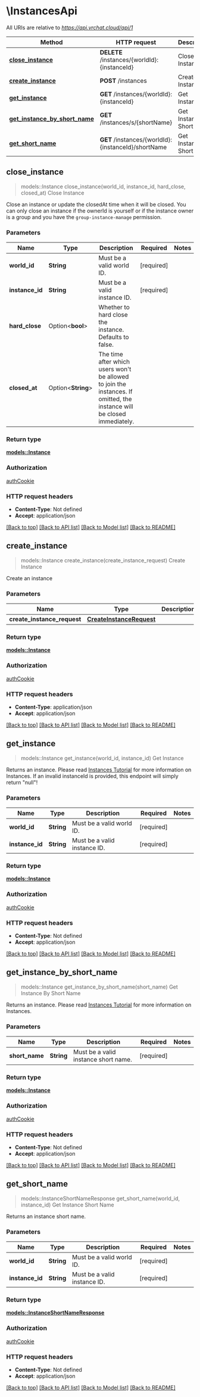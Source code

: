 # \InstancesApi

All URIs are relative to *https://api.vrchat.cloud/api/1*

Method | HTTP request | Description
------------- | ------------- | -------------
[**close_instance**](InstancesApi.md#close_instance) | **DELETE** /instances/{worldId}:{instanceId} | Close Instance
[**create_instance**](InstancesApi.md#create_instance) | **POST** /instances | Create Instance
[**get_instance**](InstancesApi.md#get_instance) | **GET** /instances/{worldId}:{instanceId} | Get Instance
[**get_instance_by_short_name**](InstancesApi.md#get_instance_by_short_name) | **GET** /instances/s/{shortName} | Get Instance By Short Name
[**get_short_name**](InstancesApi.md#get_short_name) | **GET** /instances/{worldId}:{instanceId}/shortName | Get Instance Short Name



## close_instance

> models::Instance close_instance(world_id, instance_id, hard_close, closed_at)
Close Instance

Close an instance or update the closedAt time when it will be closed.  You can only close an instance if the ownerId is yourself or if the instance owner is a group and you have the `group-instance-manage` permission.

### Parameters


Name | Type | Description  | Required | Notes
------------- | ------------- | ------------- | ------------- | -------------
**world_id** | **String** | Must be a valid world ID. | [required] |
**instance_id** | **String** | Must be a valid instance ID. | [required] |
**hard_close** | Option<**bool**> | Whether to hard close the instance. Defaults to false. |  |
**closed_at** | Option<**String**> | The time after which users won't be allowed to join the instances. If omitted, the instance will be closed immediately. |  |

### Return type

[**models::Instance**](Instance.md)

### Authorization

[authCookie](../README.md#authCookie)

### HTTP request headers

- **Content-Type**: Not defined
- **Accept**: application/json

[[Back to top]](#) [[Back to API list]](../README.md#documentation-for-api-endpoints) [[Back to Model list]](../README.md#documentation-for-models) [[Back to README]](../README.md)


## create_instance

> models::Instance create_instance(create_instance_request)
Create Instance

Create an instance

### Parameters


Name | Type | Description  | Required | Notes
------------- | ------------- | ------------- | ------------- | -------------
**create_instance_request** | [**CreateInstanceRequest**](CreateInstanceRequest.md) |  | [required] |

### Return type

[**models::Instance**](Instance.md)

### Authorization

[authCookie](../README.md#authCookie)

### HTTP request headers

- **Content-Type**: application/json
- **Accept**: application/json

[[Back to top]](#) [[Back to API list]](../README.md#documentation-for-api-endpoints) [[Back to Model list]](../README.md#documentation-for-models) [[Back to README]](../README.md)


## get_instance

> models::Instance get_instance(world_id, instance_id)
Get Instance

Returns an instance. Please read [Instances Tutorial](https://vrchatapi.github.io/tutorials/instances/) for more information on Instances.  If an invalid instanceId is provided, this endpoint will simply return \"null\"!

### Parameters


Name | Type | Description  | Required | Notes
------------- | ------------- | ------------- | ------------- | -------------
**world_id** | **String** | Must be a valid world ID. | [required] |
**instance_id** | **String** | Must be a valid instance ID. | [required] |

### Return type

[**models::Instance**](Instance.md)

### Authorization

[authCookie](../README.md#authCookie)

### HTTP request headers

- **Content-Type**: Not defined
- **Accept**: application/json

[[Back to top]](#) [[Back to API list]](../README.md#documentation-for-api-endpoints) [[Back to Model list]](../README.md#documentation-for-models) [[Back to README]](../README.md)


## get_instance_by_short_name

> models::Instance get_instance_by_short_name(short_name)
Get Instance By Short Name

Returns an instance. Please read [Instances Tutorial](https://vrchatapi.github.io/tutorials/instances/) for more information on Instances.

### Parameters


Name | Type | Description  | Required | Notes
------------- | ------------- | ------------- | ------------- | -------------
**short_name** | **String** | Must be a valid instance short name. | [required] |

### Return type

[**models::Instance**](Instance.md)

### Authorization

[authCookie](../README.md#authCookie)

### HTTP request headers

- **Content-Type**: Not defined
- **Accept**: application/json

[[Back to top]](#) [[Back to API list]](../README.md#documentation-for-api-endpoints) [[Back to Model list]](../README.md#documentation-for-models) [[Back to README]](../README.md)


## get_short_name

> models::InstanceShortNameResponse get_short_name(world_id, instance_id)
Get Instance Short Name

Returns an instance short name.

### Parameters


Name | Type | Description  | Required | Notes
------------- | ------------- | ------------- | ------------- | -------------
**world_id** | **String** | Must be a valid world ID. | [required] |
**instance_id** | **String** | Must be a valid instance ID. | [required] |

### Return type

[**models::InstanceShortNameResponse**](InstanceShortNameResponse.md)

### Authorization

[authCookie](../README.md#authCookie)

### HTTP request headers

- **Content-Type**: Not defined
- **Accept**: application/json

[[Back to top]](#) [[Back to API list]](../README.md#documentation-for-api-endpoints) [[Back to Model list]](../README.md#documentation-for-models) [[Back to README]](../README.md)

